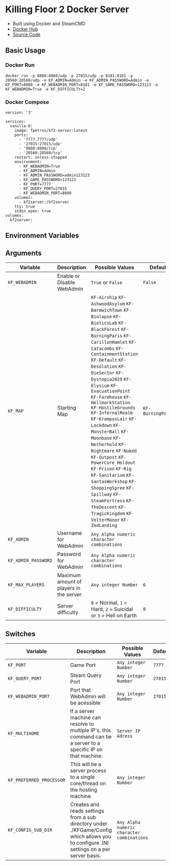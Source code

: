# Killing Floor 2 Docker Server

- Built using Docker and SteamCMD
- [Docker Hub](https://hub.docker.com/r/fpetros/kf2-server)
- [Source Code](https://github.com/fpetros1/kf2-server)

## Basic Usage

### Docker Run
```
docker run -p 8888:8888/udp -p 27015/udp -p 8181:8181 -p 20560:20560/udp -e KF_ADMIN=Admin -e KF_ADMIN_PASSWORD=Admin -e KF_PORT=8888 -e KF_WEBADMIN_PORT=8181 -e KF_GAME_PASSWORD=123123 -e KF_WEBADMIN=True -e KF_DIFFICULTY=2 
```

### Docker Compose
```
version: '3'

services:
  vanilla-0:
    image: fpetros/kf2-server:latest
    ports:
      - '7777:7777/udp'
      - '27015:27015/udp'
      - '8080:8080/tcp'
      - '20560:20560/tcp'
    restart: unless-stopped
    environment:
      - KF_WEBADMIN=True
      - KF_ADMIN=Admin
      - KF_ADMIN_PASSWORD=admin123123
      - KF_GAME_PASSWORD=123123
      - KF_PORT=7777
      - KF_QUERY_PORT=27015
      - KF_WEBADMIN_PORT=8080
    volumes:
      - kf2server:/kf2server
    tty: true
    stdin_open: true
volumes:
  kf2server:
```

## Environment Variables

## Arguments
| Variable         | Description                | Possible Values               | Default       |
-------------------|----------------------------|-------------------------------|---------------|
| ```KF_WEBADMIN```| Enable or Disable WebAdmin | ``` True ``` or ``` False ``` | ``` False ``` |
| ```KF_MAP```     | Starting Map               | ```KF-Airship``` ```KF-AshwoodAsylum``` ```KF-BarmwichTown``` ```KF-Biolapse``` ```KF-BioticsLab``` ```KF-BlackForest``` ```KF-BurningParis``` ```KF-CarillonHamlet``` ```KF-Catacombs``` ```KF-ContainmentStation``` ```KF-Default``` ```KF-Desolation``` ```KF-DieSector``` ```KF-Dystopia2029``` ```KF-Elysium``` ```KF-EvacuationPoint``` ```KF-Farmhouse``` ```KF-HellmarkStation``` ```KF-HostileGrounds``` ```KF-InfernalRealm``` ```KF-KrampusLair``` ```KF-Lockdown``` ```KF-MonsterBall``` ```KF-Moonbase``` ```KF-Netherhold``` ```KF-Nightmare``` ```KF-Nuked``` ```KF-Outpost``` ```KF-PowerCore_Holdout``` ```KF-Prison``` ```KF-Rig``` ```KF-Sanitarium``` ```KF-SantasWorkshop``` ```KF-ShoppingSpree``` ```KF-Spillway``` ```KF-SteamFortress``` ```KF-TheDescent``` ```KF-TragicKingdom``` ```KF-VolterManor``` ```KF-ZedLanding``` | ``` KF-BurningParis ``` |
| ```KF_ADMIN```   | Username for WebAdmin      | ``` Any Alpha numeric character combinations ```||
| ```KF_ADMIN_PASSWORD```| Password for WebAdmin      | ``` Any Alpha numeric character combinations ```||
| ```KF_MAX_PLAYERS```| Maximum amount of players in the server | ``` Any integer Number ```| ``` 6 ```|
| ```KF_DIFFICULTY```| Server difficulty | ``` 0 ``` = Normal, ```1``` = Hard, ```2``` = Suicidal or ```3``` = Hell on Earth | ``` 0 ``` |

## Switches
| Variable         | Description                | Possible Values               | Default       |
-------------------|----------------------------|-------------------------------|---------------|
| ```KF_PORT```| Game Port | ``` Any integer Number ``` | ``` 7777 ``` |
| ```KF_QUERY_PORT```| Steam Query Port | ``` Any integer Number ``` | ``` 27015 ``` |
| ```KF_WEBADMIN_PORT```| Port that WebAdmin will be acessible | ``` Any integer Number ``` | ``` 27015 ``` |
| ```KF_MULTIHOME```| If a server machine can resolve to multiple IP's, this command can tie a server to a specific IP on that machine.  | ``` Server IP Adress ``` ||
| ```KF_PREFERRED_PROCESSOR```| This will tie a server process to a single core/thread on the hosting machine.  | ``` Any integer Number ``` ||
| ```KF_CONFIG_SUB_DIR```| Creates and reads settings from a sub directory under ./KFGame/Config which allows you to configure .INI settings on a per server basis. | ``` Any Alpha numeric character combinations ``` ||
